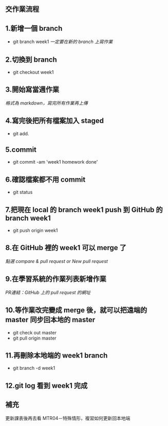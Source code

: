 ## 交作業流程




## 1.新增一個 branch
- git branch week1
*一定要在新的 branch 上寫作業*

## 2.切換到 branch
- git checkout week1


## 3.開始寫當週作業
*格式為 markdown，寫完所有作業再上傳*

## 4.寫完後把所有檔案加入 staged
- git add.

## 5.commit
- git commit -am 'week1 homework done'

## 6.確認檔案都不用 commit
- git status

## 7.把現在 local 的 branch week1 push 到 GitHub 的 branch week1
- git push origin week1

## 8.在 GitHub 裡的 week1 可以 merge 了
*點選 compare & pull request or New pull request*

## 9.在學習系統的作業列表新增作業
*PR連結：GitHub 上的 pull request 的網址*

## 10.等作業改完變成 merge 後，就可以把遠端的 master 同步回本地的 master
- git check out master
- git pull origin master


## 11.再刪除本地端的 week1 branch
- git branch -d week1

## 12.git log 看到 week1 完成

## 補充
更新課表後再去看 MTR04－特殊情形，複習如何更新回本地端